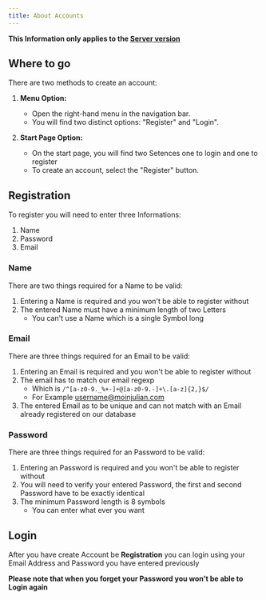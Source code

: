 ```yaml
---
title: About Accounts
---
```


**This Information only applies to the [Server version](https://golf.moinjulian.com)**

## Where to go

There are two methods to create an account:

1. **Menu Option:**

   - Open the right-hand menu in the navigation bar.
   - You will find two distinct options: "Register" and "Login".

2. **Start Page Option:**
   - On the start page, you will find two Setences one to login and one to register
   - To create an account, select the "Register" button.

## Registration

To register you will need to enter three Informations:

1. Name
2. Password
3. Email

### Name

There are two things required for a Name to be valid:

1. Entering a Name is required and you won't be able to register without
2. The entered Name must have a minimum length of two Letters
   - You can't use a Name which is a single Symbol long

### Email

There are three things required for an Email to be valid:

1. Entering an Email is required and you won't be able to register without
2. The email has to match our email regexp
   - Which is `/^[a-z0-9._%+-]+@[a-z0-9.-]+\.[a-z]{2,}$/`
   - For Example username@moinjulian.com
3. The entered Email as to be unique and can not match with an Email already registered on our database

### Password

There are three things required for an Password to be valid:

1. Entering an Password is required and you won't be able to register without
2. You will need to verify your entered Password, the first and second Password have to be exactly identical
3. The minimum Password length is 8 symbols
   - You can enter what ever you want

## Login

After you have create Account be **Registration** you can login using your Email Address and Password you have entered previously

**Please note that when you forget your Password you won't be able to Login again**
